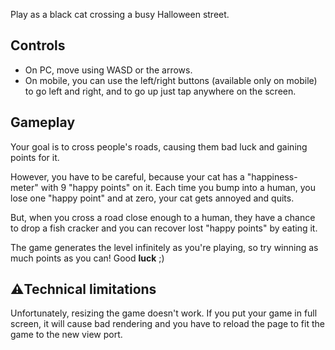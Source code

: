 Play as a black cat crossing a busy Halloween street.

## Controls
- On PC, move using WASD or the arrows.
- On mobile,  you can use the left/right buttons (available only on mobile) to go left and right, and to go up just tap anywhere on the screen.

## Gameplay

Your goal is to cross people's roads, causing them bad luck and gaining points for it.

However, you have to be careful, because your cat has a "happiness-meter" with 9 "happy points" on it. Each time you bump into a human, you lose one "happy point" and at zero, your cat gets annoyed and quits.

But, when you cross a road close enough to a human, they have a chance to drop a fish cracker and you can recover lost "happy points" by eating it.

The game generates the level infinitely as you're playing, so try winning as much points as you can! Good **luck** ;)

## ⚠️Technical limitations

Unfortunately, resizing the game doesn't work. If you put your game in full screen, it will cause bad rendering and you have to reload the page to fit the game to the new view port.